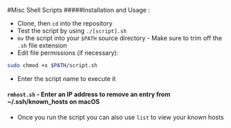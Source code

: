 #Misc Shell Scripts
#####Installation and Usage :
* Clone, then `cd` into the repository
* Test the script by using `./[script].sh`
* `mv` the script into your `$PATH` source directory - Make sure to trim off the `.sh` file extension
* Edit file permissions (if necessary):
```bash
sudo chmod +x $PATH/script.sh
```
* Enter the script name to execute it

#### `rmhost.sh` - Enter an IP address to remove an entry from ~/.ssh/known_hosts on macOS
* Once you run the script you can also use `list` to view your known hosts
